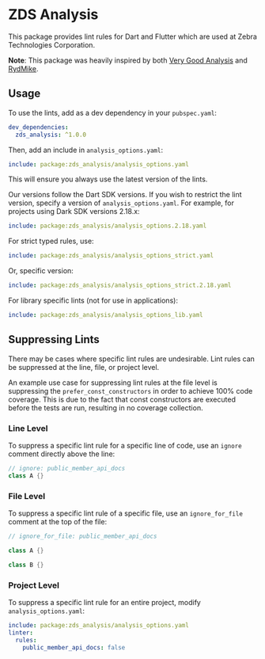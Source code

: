 # ZDS Analysis

This package provides lint rules for Dart and Flutter which are used at Zebra Technologies Corporation.

**Note**: This package was heavily inspired by both [Very Good Analysis](https://pub.dev/packages/very_good_analysis) and [RydMike](https://rydmike.com/blog_flutter_linting.html).

## Usage

To use the lints, add as a dev dependency in your `pubspec.yaml`:

```yaml
dev_dependencies:
  zds_analysis: ^1.0.0
```

Then, add an include in `analysis_options.yaml`:

```yaml
include: package:zds_analysis/analysis_options.yaml
```

This will ensure you always use the latest version of the lints.

Our versions follow the Dart SDK versions. If you wish to restrict the lint version, specify a version of `analysis_options.yaml`.
For example, for projects using Dark SDK versions 2.18.x:

```yaml
include: package:zds_analysis/analysis_options.2.18.yaml
```

For strict typed rules, use:

```yaml
include: package:zds_analysis/analysis_options_strict.yaml
```

Or, specific version:

```yaml
include: package:zds_analysis/analysis_options_strict.2.18.yaml
```

For library specific lints (not for use in applications):

```yaml
include: package:zds_analysis/analysis_options_lib.yaml
```

## Suppressing Lints

There may be cases where specific lint rules are undesirable. Lint rules can be suppressed at the line, file, or project level.

An example use case for suppressing lint rules at the file level is suppressing the `prefer_const_constructors` in order to achieve 100% code coverage. This is due to the fact that const constructors are executed before the tests are run, resulting in no coverage collection.

### Line Level

To suppress a specific lint rule for a specific line of code, use an `ignore` comment directly above the line:

```dart
// ignore: public_member_api_docs
class A {}
```

### File Level

To suppress a specific lint rule of a specific file, use an `ignore_for_file` comment at the top of the file:

```dart
// ignore_for_file: public_member_api_docs

class A {}

class B {}
```

### Project Level

To suppress a specific lint rule for an entire project, modify `analysis_options.yaml`:

```yaml
include: package:zds_analysis/analysis_options.yaml
linter:
  rules:
    public_member_api_docs: false
```
